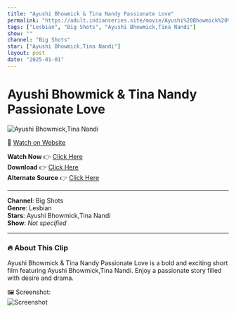 ```yaml
---
title: "Ayushi Bhowmick & Tina Nandy Passionate Love"
permalink: "https://adult.indianseries.site/movie/Ayushi%20Bhowmick%20%26%20Tina%20Nandy%20Passionate%20Love"
tags: ["Lesbian", "Big Shots", "Ayushi Bhowmick,Tina Nandi"]
show: ""
channel: "Big Shots"
star: ["Ayushi Bhowmick,Tina Nandi"]
layout: post
date: "2025-01-01"
---
```


# Ayushi Bhowmick & Tina Nandy Passionate Love

![Ayushi Bhowmick,Tina Nandi](https://shorts.desisins.com/wp-content/uploads/2024/10/Tina-nad-Ayushi-Bhowmick-DesiSins.com_.jpg)

🔗 [Watch on Website](https://adult.indianseries.site/movie/Ayushi%20Bhowmick%20%26%20Tina%20Nandy%20Passionate%20Love)

**Watch Now** 👉 [Click Here](https://adult.indianseries.site/movie/Ayushi%20Bhowmick%20%26%20Tina%20Nandy%20Passionate%20Love)  
**Download** 👉 [Click Here](https://adult.indianseries.site/movie/Ayushi%20Bhowmick%20%26%20Tina%20Nandy%20Passionate%20Love)  
**Alternate Source** 👉 [Click Here](https://adult.indianseries.site/movie/Ayushi%20Bhowmick%20%26%20Tina%20Nandy%20Passionate%20Love)

---

**Channel**: Big Shots  
**Genre**: Lesbian  
**Stars**: Ayushi Bhowmick,Tina Nandi  
**Show**: *Not specified*

---

### 🔥 About This Clip

Ayushi Bhowmick & Tina Nandy Passionate Love is a bold and exciting short film featuring Ayushi Bhowmick,Tina Nandi. Enjoy a passionate story filled with desire and drama.
 
🖼️ Screenshot:  
![Screenshot](https://shorts.desisins.com/wp-content/uploads/2024/10/Tina-nad-Ayushi-Bhowmick-DesiSins.com_.jpg)
